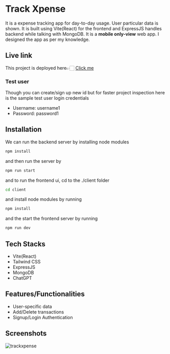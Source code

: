 # Track Xpense

It is a expense tracking app for day-to-day usage. User particular data is shown. It is built using Vite(React) for the frontend and ExpressJS handles backend while talking with MongoDB.
It is a <b>mobile only-view</b> web app. I designed the app as per my knowledge.

## Live link

This project is deployed here👉🏻 [Click me](https://track-xpense1.netlify.app/login)

### Test user

Though you can create/sign up new id but for faster project inspection here is the sample test user login credentials

- Username: username1
- Password: password1

## Installation

We can run the backend server by installing node modules

```bash
npm install
```

and then run the server by

```bash
npm run start
```

and to run the frontend ui, cd to the ./client folder

```bash
cd client
```

and install node modules by running

```bash
npm install
```

and the start the frontend server by running

```bash
npm run dev
```

## Tech Stacks

- Vite(React)
- Tailwind CSS
- ExpressJS
- MongoDB
- ChatGPT

## Features/Functionalities

- User-specific data
- Add/Delete transactions
- Signup/Login Authentication

## Screenshots

![trackxpense](https://github.com/Prashant-SL/track-xpense/assets/95927107/c7d7bdf9-00c6-4f97-9f85-5d8c67880084)
